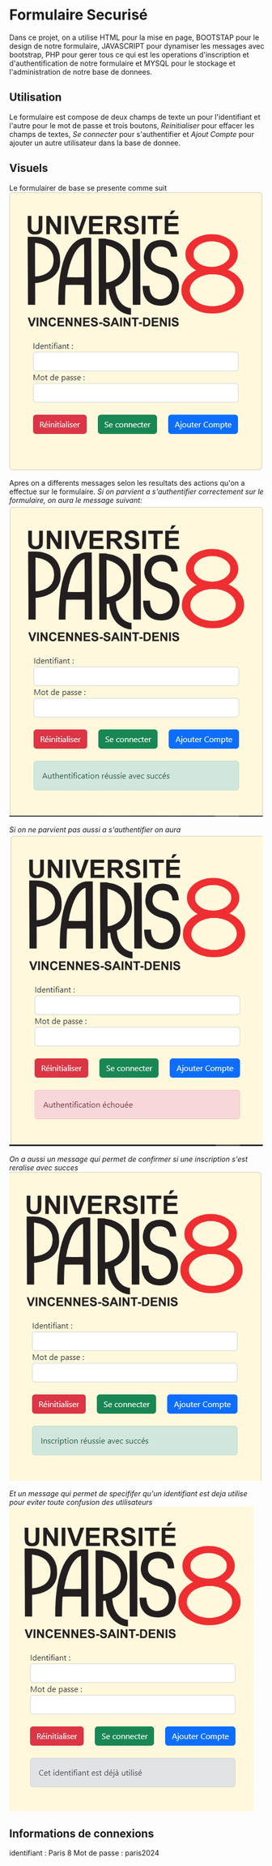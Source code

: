 # Formulaire Securisé
Dans ce projet, on a utilise HTML pour la mise en page, BOOTSTAP pour le design de notre formulaire, JAVASCRIPT pour dynamiser les messages avec bootstrap, PHP pour gerer 
tous ce qui est les operations d'inscription et d'authentification de notre formulaire et MYSQL pour le stockage et l'administration de notre base de donnees.
## Utilisation
Le formulaire est compose de deux champs de texte un pour l'identifiant et l'autre pour le mot de passe et trois boutons, *Reinitialiser* pour effacer les champs de textes, *Se connecter* pour s'authentifier et *Ajout Compte*
pour ajouter un autre utilisateur dans la base de donnee.

## Visuels
Le formulairer de base se presente comme suit
![Formulaire de base](illustrations/form.png)

Apres on a differents messages selon les resultats des actions qu'on a effectue sur le formulaire.
*Si on parvient a s'authentifier correctement sur le formulaire, on aura le message suivant:*
![Success SignIn Message](illustrations/success.png)

*Si on ne parvient pas aussi a s'authentifier on aura*
![Failed SignIn Message](illustrations/Failed.png)

*On a aussi un message qui permet de confirmer si une inscription s'est reralise avec succes*
![Success SignUp Message](illustrations/signUp.png)

*Et un message qui permet de specififer qu'un identifiant est deja utilise pour eviter toute confusion des utilisateurs*
![Already Use Message](illustrations/Already_use.png)

## Informations de connexions
identifiant : Paris 8
Mot de passe : paris2024
